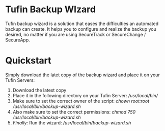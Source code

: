 # Tufin Backup WIzard
Tufin backup wizard is a solution that eases the difficulties an automated backup can create. It helps you to configure and realize the backup you desired, no matter if you are using SecureTrack or SecureChange / SecureApp.

# Quickstart
Simply download the latet copy of the backup wizard and place it on your Tufin Servers:
1. Download the latest copy
2. Place it in the following directory on your Tufin Server: */usr/local/bin/*
3. Make sure to set the correct owner of the script: *chown root:root /usr/local/bin/backup-wizard.sh*
4. Also make sure to set the correct permissions: *chmod 750 /usr/local/bin/backup-wizard.sh*
5. *Finally:* Run the wizard: */usr/local/bin/backup-wizard.sh*

